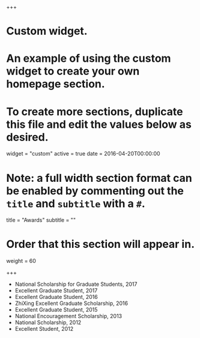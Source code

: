 +++
# Custom widget.
# An example of using the custom widget to create your own homepage section.
# To create more sections, duplicate this file and edit the values below as desired.
widget = "custom"
active = true
date = 2016-04-20T00:00:00

# Note: a full width section format can be enabled by commenting out the `title` and `subtitle` with a `#`.
title = "Awards"
subtitle = ""

# Order that this section will appear in.
weight = 60

+++

- National Scholarship for Graduate Students, 2017
- Excellent Graduate Student, 2017 
- Excellent Graduate Student, 2016
- ZhiXing Excellent Graduate Scholarship, 2016
- Excellent Graduate Student, 2015
- National Encouragement Scholarship, 2013
- National Scholarship, 2012
- Excellent Student, 2012
